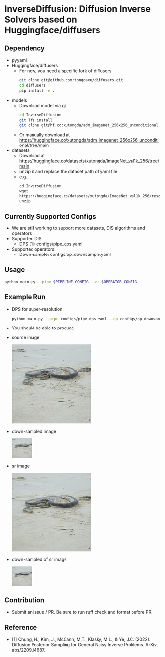 # InverseDiffusion: Diffusion Inverse Solvers based on Huggingface/diffusers

## Dependency
* pyyaml 
* Huggingface/diffusers
    * For now, you need a specific fork of diffusers
        ```bash
        git clone git@github.com:tongdaxu/diffusers.git
        cd diffusers
        pip install -e .
        ```
* models
    * Download model via git
        ```bash
        cd InverseDiffusion
        git lfs install
        git clone git@hf.co:xutongda/adm_imagenet_256x256_unconditional
        ```
    * Or manually download at https://huggingface.co/xutongda/adm_imagenet_256x256_unconditional/tree/main
* datasets
    * Download at https://huggingface.co/datasets/xutongda/ImageNet_val1k_256/tree/main
    * unzip it and replace the dataset path of yaml file
    * e.g.
        ```
        cd InverseDiffusion
        wget https://huggingface.co/datasets/xutongda/ImageNet_val1k_256/resolve/main/val_256x256.zip
        unzip 
        ```

## Currently Supported Configs
* We are still working to support more datasets, DIS algorithms and operators
* Supported DIS
    * DPS [1]: configs/pipe_dps.yaml
* Supported operators:
    * Down-sample: configs/op_downsample.yaml

## Usage
```bash
python main.py --pipe $PIPELINE_CONFIG --op $OPERATOR_CONFIG
```

## Example Run
* DPS for super-resolution
    ```bash
    python main.py --pipe configs/pipe_dps.yaml --op configs/op_downsample.yaml
    ```
* You should be able to produce
* source image

    ![](docs/imgs/label.png)
* down-sampled image

    ![](docs/imgs/input.png)
* sr image

    ![](docs/imgs/recon.png)
* down-sampled of sr image

    ![](docs/imgs/input2.png)


## Contribution
* Submit an issue / PR. Be sure to run ruff check and format before PR.

## Reference
* [1] Chung, H., Kim, J., McCann, M.T., Klasky, M.L., & Ye, J.C. (2022). Diffusion Posterior Sampling for General Noisy Inverse Problems. ArXiv, abs/2209.14687.